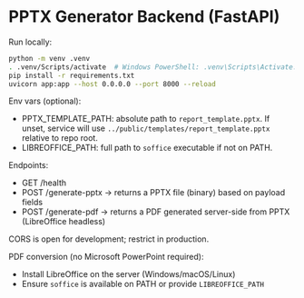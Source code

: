 # PPTX Generator Backend (FastAPI)

Run locally:

```bash
python -m venv .venv
. .venv/Scripts/activate  # Windows PowerShell: .venv\Scripts\Activate.ps1
pip install -r requirements.txt
uvicorn app:app --host 0.0.0.0 --port 8000 --reload
```

Env vars (optional):
- PPTX_TEMPLATE_PATH: absolute path to `report_template.pptx`. If unset, service will use `../public/templates/report_template.pptx` relative to repo root.
- LIBREOFFICE_PATH: full path to `soffice` executable if not on PATH.

Endpoints:
- GET /health
- POST /generate-pptx → returns a PPTX file (binary) based on payload fields
- POST /generate-pdf → returns a PDF generated server-side from PPTX (LibreOffice headless)

CORS is open for development; restrict in production.

PDF conversion (no Microsoft PowerPoint required):
- Install LibreOffice on the server (Windows/macOS/Linux)
- Ensure `soffice` is available on PATH or provide `LIBREOFFICE_PATH`
